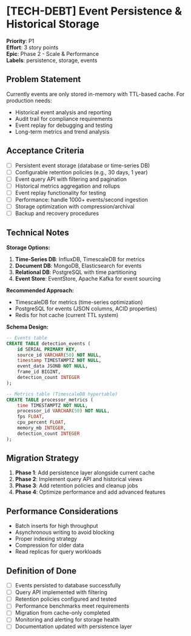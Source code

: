 # [TECH-DEBT] Event Persistence & Historical Storage

**Priority**: P1  
**Effort**: 3 story points  
**Epic**: Phase 2 - Scale & Performance  
**Labels**: persistence, storage, events  

## Problem Statement

Currently events are only stored in-memory with TTL-based cache. For production needs:
- Historical event analysis and reporting
- Audit trail for compliance requirements
- Event replay for debugging and testing
- Long-term metrics and trend analysis

## Acceptance Criteria

- [ ] Persistent event storage (database or time-series DB)
- [ ] Configurable retention policies (e.g., 30 days, 1 year)
- [ ] Event query API with filtering and pagination
- [ ] Historical metrics aggregation and rollups
- [ ] Event replay functionality for testing
- [ ] Performance: handle 1000+ events/second ingestion
- [ ] Storage optimization with compression/archival
- [ ] Backup and recovery procedures

## Technical Notes

**Storage Options:**
1. **Time-Series DB**: InfluxDB, TimescaleDB for metrics
2. **Document DB**: MongoDB, Elasticsearch for events
3. **Relational DB**: PostgreSQL with time partitioning
4. **Event Store**: EventStore, Apache Kafka for event sourcing

**Recommended Approach:**
- TimescaleDB for metrics (time-series optimization)
- PostgreSQL for events (JSON columns, ACID properties)
- Redis for hot cache (current TTL system)

**Schema Design:**
```sql
-- Events table
CREATE TABLE detection_events (
    id SERIAL PRIMARY KEY,
    source_id VARCHAR(50) NOT NULL,
    timestamp TIMESTAMPTZ NOT NULL,
    event_data JSONB NOT NULL,
    frame_id BIGINT,
    detection_count INTEGER
);

-- Metrics table (TimescaleDB hypertable)
CREATE TABLE processor_metrics (
    time TIMESTAMPTZ NOT NULL,
    processor_id VARCHAR(50) NOT NULL,
    fps FLOAT,
    cpu_percent FLOAT,
    memory_mb INTEGER,
    detection_count INTEGER
);
```

## Migration Strategy

1. **Phase 1**: Add persistence layer alongside current cache
2. **Phase 2**: Implement query API and historical views
3. **Phase 3**: Add retention policies and cleanup jobs
4. **Phase 4**: Optimize performance and add advanced features

## Performance Considerations

- Batch inserts for high throughput
- Asynchronous writing to avoid blocking
- Proper indexing strategy
- Compression for older data
- Read replicas for query workloads

## Definition of Done

- [ ] Events persisted to database successfully
- [ ] Query API implemented with filtering
- [ ] Retention policies configured and tested
- [ ] Performance benchmarks meet requirements
- [ ] Migration from cache-only completed
- [ ] Monitoring and alerting for storage health
- [ ] Documentation updated with persistence layer